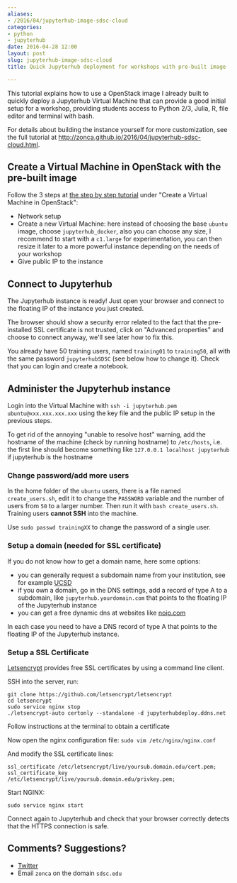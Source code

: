 ```yaml
---
aliases:
- /2016/04/jupyterhub-image-sdsc-cloud
categories:
- python
- jupyterhub
date: 2016-04-28 12:00
layout: post
slug: jupyterhub-image-sdsc-cloud
title: Quick Jupyterhub deployment for workshops with pre-built image

---
```


This tutorial explains how to use a OpenStack image I already built to quickly deploy a Jupyterhub Virtual Machine that can provide a good initial setup for a workshop, providing students access to Python 2/3, Julia, R, file editor and terminal with bash.

For details about building the instance yourself for more customization, see the full tutorial at <http://zonca.github.io/2016/04/jupyterhub-sdsc-cloud.html>.

## Create a Virtual Machine in OpenStack with the pre-built image

Follow the 3 steps at [the step by step tutorial](http://zonca.github.io/2016/04/jupyterhub-sdsc-cloud.html>) under "Create a Virtual Machine in OpenStack":

  * Network setup
  * Create a new Virtual Machine: here instead of choosing the base `ubuntu` image, choose `jupyterhub_docker`, also you can choose any size, I recommend to start with a `c1.large` for experimentation, you can then resize it later to a more powerful instance depending on the needs of your workshop
  * Give public IP to the instance
   
## Connect to Jupyterhub

The Jupyterhub instance is ready! Just open your browser and connect to the floating IP of the instance you just created.

The browser should show a security error related to the fact that the pre-installed SSL certificate is not trusted, click on "Advanced properties" and choose to connect anyway, we'll see later how to fix this.

You already have 50 training users, named `training01` to `training50`, all with the same password `jupyterhubSDSC` (see below how to change it). Check that you can login and create a notebook.

## Administer the Jupyterhub instance

Login into the Virtual Machine with `ssh -i jupyterhub.pem ubuntu@xxx.xxx.xxx.xxx` using the key file and the public IP setup in the previous steps.

To get rid of the annoying "unable to resolve host" warning, add the hostname of the machine (check by running hostname) to `/etc/hosts`, i.e. the first line should become something like `127.0.0.1 localhost jupyterhub` if jupyterhub is the hostname

### Change password/add more users

In the home folder of the `ubuntu` users, there is a file named `create_users.sh`, edit it to change the `PASSWORD` variable and the number of users from `50` to a larger number. Then run it with `bash create_users.sh`. Training users **cannot SSH** into the machine.

Use `sudo passwd trainingXX` to change the password of a single user.

### Setup a domain (needed for SSL certificate)

If you do not know how to get a domain name, here some options:

  * you can generally request a subdomain name from your institution, see for example [UCSD](http://blink.ucsd.edu/technology/help-desk/sysadmin-resources/domain.html#Register-your-domain-name)
  * if you own a domain, go in the DNS settings, add a record of type A to a subdomain, like `jupyterhub.yourdomain.com` that points to the floating IP of the Jupyterhub instance
  * you can get a free dynamic dns at websites like [noip.com](https://noip.com)
    
In each case you need to have a DNS record of type A that points to the floating IP of the Jupyterhub instance.

### Setup a SSL Certificate

[Letsencrypt](https://letsencrypt.org/) provides free SSL certificates by using a command line client.

SSH into the server, run:

    git clone https://github.com/letsencrypt/letsencrypt
    cd letsencrypt
    sudo service nginx stop
    ./letsencrypt-auto certonly --standalone -d jupyterhubdeploy.ddns.net
    
Follow instructions at the terminal to obtain a certificate

Now open the nginx configuration file: `sudo vim /etc/nginx/nginx.conf`

And modify the SSL certificate lines:

    ssl_certificate /etc/letsencrypt/live/yoursub.domain.edu/cert.pem;
    ssl_certificate_key /etc/letsencrypt/live/yoursub.domain.edu/privkey.pem;
    
Start NGINX:

    sudo service nginx start

Connect again to Jupyterhub and check that your browser correctly detects that the HTTPS connection is safe.

## Comments? Suggestions?

* [Twitter](http://twitter.com/andreazonca)
* Email `zonca` on the domain `sdsc.edu`
